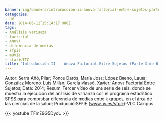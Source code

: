 ```yaml
---
banner: img/banners/introduccion-ii-anova-factorial-entre-sujetos-parte-3-de-6.jpg
categories:
- UV
date: 2014-06-12T15:14:17.000Z
tags:
- Análisis varianza
- factorial
- ANOVA
- diferencia de medias
- sfpie
- mUVie
- statisTIC
title: 'Introducción II  - Anova Factorial Entre Sujetos (Parte 3 de 6)'
---
```


Autor: Serra Añó, Pilar; Ponce Darós, María José; López Bueno, Laura; González Moreno, Luis Millán; García Massó, Xavier; Anova Factorial Entre Sujetos; Data: 2014; Resum: Tercer vídeo de una serie de seis, donde se muestra la ejecución del análisis de varianza con el programa estadístico SPSS para comprobar diferencia de medias entre k grupos, en el área de las ciencias de la salud; Producció:SFPIE (www.uv.es/sfpie)-VLC Campus 

{{< youtube TFmZ9G5DycU >}}
